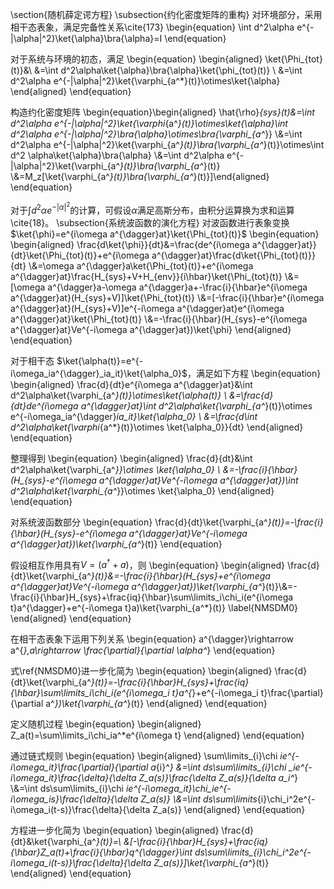 \section{随机薛定谔方程}
\subsection{约化密度矩阵的重构}
对环境部分，采用相干态表象，满足完备性关系\cite{173}
\begin{equation}
    \int d^2\alpha e^{-|\alpha|^2}\ket{\alpha}\bra{\alpha}=I
\end{equation}

对于系统与环境的初态，满足
\begin{equation}
    \begin{aligned}
        \ket{\Phi_{tot}(t)}&\\
        &=\int d^2\alpha\ket{\alpha}\bra{\alpha}\ket{\phi_{tot}(t)}
        \\
        &=\int d^2\alpha e^{-|\alpha|^2}\ket{\varphi_{a^*}(t)}\otimes\ket{\alpha}
    \end{aligned}
\end{equation}

构造约化密度矩阵
\begin{equation}\begin{aligned}
    \hat{\rho}_{sys}(t)&=\int d^2\alpha e^{-|\alpha|^2}\ket{\varphi_{a^*}(t)}\otimes\ket{\alpha}\int d^2\alpha e^{-|\alpha|^2}\bra{\alpha}\otimes\bra{\varphi_{a^*}}
    \\&=\int d^2\alpha e^{-|\alpha|^2}\ket{\varphi_{a^*}(t)}\bra{\varphi_{a^*}(t)}\otimes\int d^2 \alpha\ket{\alpha}\bra{\alpha}
    \\&=\int d^2\alpha e^{-|\alpha|^2}\ket{\varphi_{a^*}(t)}\bra{\varphi_{a^*}(t)}
    \\&=M_z[\ket{\varphi_{a^*}(t)}\bra{\varphi_{a^*}(t)}]\end{aligned}
\end{equation}

对于$\int d^2\alpha e^{-|\alpha|^2}$的计算，可假设$\alpha$满足高斯分布，由积分运算换为求和运算\cite{18}。
\subsection{系统波函数的演化方程}
对波函数进行表象变换$\ket{\phi}=e^{i\omega a^{\dagger}at}\ket{\Phi_{tot}(t)}$
\begin{equation}
\begin{aligned}
    \frac{d\ket{\phi}}{dt}&=\frac{de^{i\omega a^{\dagger}at}}{dt}\ket{\Phi_{tot}(t)}+e^{i\omega a^{\dagger}at}\frac{d\ket{\Phi_{tot}(t)}}{dt}
    \\&=\omega a^{\dagger}a\ket{\Phi_{tot}(t)}+e^{i\omega a^{\dagger}at}\frac{H_{sys}+V+H_{env}}{i\hbar}\ket{\Phi_{tot}(t)}
    \\&=[\omega a^{\dagger}a-\omega a^{\dagger}a+-\frac{i}{\hbar}e^{i\omega a^{\dagger}at}(H_{sys}+V)]\ket{\Phi_{tot}(t)}
    \\&=[-\frac{i}{\hbar}e^{i\omega a^{\dagger}at}(H_{sys}+V)]e^{-i\omega a^{\dagger}at}e^{i\omega a^{\dagger}at}\ket{\Phi_{tot}(t)}
    \\&=-\frac{i}{\hbar}(H_{sys}-e^{i\omega a^{\dagger}at}Ve^{-i\omega a^{\dagger}at})\ket{\phi}
\end{aligned}
\end{equation}

对于相干态 $\ket{\alpha(t)}=e^{-i\omega_ia^{\dagger}_ia_it}\ket{\alpha_0}$，满足如下方程
\begin{equation}
\begin{aligned}
    \frac{d}{dt}e^{i\omega a^{\dagger}at}&\int d^2\alpha\ket{\varphi_{a^*}(t)}\otimes\ket{\alpha(t)}
    \\
    &=\frac{d}{dt}de^{i\omega a^{\dagger}at}\int d^2\alpha\ket{\varphi_{a^*}(t)}\otimes e^{-i\omega_ia^{\dagger}_ia_it}\ket{\alpha_0}
    \\
    &=\frac{d\int d^2\alpha\ket{\varphi_{a^*}(t)}\otimes \ket{\alpha_0}}{dt}
\end{aligned}
\end{equation}

整理得到
\begin{equation}
    \begin{aligned}
        \frac{d}{dt}&\int d^2\alpha\ket{\varphi_{a^*}}\otimes \ket{\alpha_0}
        \\
        &=-\frac{i}{\hbar}(H_{sys}-e^{i\omega a^{\dagger}at}Ve^{-i\omega a^{\dagger}at})\int d^2\alpha\ket{\varphi_{a^*}}\otimes \ket{\alpha_0}
    \end{aligned}
\end{equation}

对系统波函数部分
\begin{equation}
    \frac{d}{dt}\ket{\varphi_{a^*}(t)}=-\frac{i}{\hbar}(H_{sys}-e^{i\omega a^{\dagger}at}Ve^{-i\omega a^{\dagger}at})\ket{\varphi_{a^*}(t)}
\end{equation}

假设相互作用具有$V=(a^\dagger+a)$，则
\begin{equation}
    \begin{aligned}
        \frac{d}{dt}\ket{\varphi_{a^*}(t)}&=-\frac{i}{\hbar}(H_{sys}+e^{i\omega a^{\dagger}at}Ve^{-i\omega a^{\dagger}at})\ket{\varphi_{a^*}(t)}\\&=-\frac{i}{\hbar}H_{sys}+\frac{iq}{\hbar}\sum\limits_i\chi_i(e^{i\omega t}a^{\dagger}+e^{-i\omega t}a)\ket{\varphi_{a^*}(t)}
\label{NMSDM0}
    \end{aligned}
\end{equation}

在相干态表象下运用下列关系
\begin{equation}
    a^{\dagger}\rightarrow a^{*},a\rightarrow \frac{\partial}{\partial \alpha^*}
\end{equation}

式\ref{NMSDM0}进一步化简为
\begin{equation}
    \begin{aligned}
        \frac{d}{dt}\ket{\varphi_{a^*}(t)}=-\frac{i}{\hbar}H_{sys}+\frac{iq}{\hbar}\sum\limits_i\chi_i(e^{i\omega_i t}a^{*}+e^{-i\omega_i t}\frac{\partial}{\partial a^*})\ket{\varphi_{a^*}(t)}
    \end{aligned}
\end{equation}

定义随机过程
\begin{equation}
    \begin{aligned}
        Z_a(t)=\sum\limits_i\chi_ia^*e^{i\omega t}
    \end{aligned}
\end{equation}

通过链式规则
\begin{equation}
    \begin{aligned}
        \sum\limits_{i}\chi _ie^{-i\omega_it}\frac{\partial}{\partial a_{i}^*} &=\int ds\sum\limits_{i}\chi _ie^{-i\omega_it}\frac{\delta}{\delta Z_a(s)}\frac{\delta Z_a(s)}{\delta a_i^*}
        \\&=\int ds\sum\limits_{i}\chi _ie^{-i\omega_it}\chi_ie^{-i\omega_is}\frac{\delta}{\delta Z_a(s)}
        \\&=\int ds\sum\limits_{i}\chi_i^2e^{-i\omega_i(t-s)}\frac{\delta}{\delta Z_a(s)}
    \end{aligned}
\end{equation}

方程进一步化简为
\begin{equation}
    \begin{aligned}
        \frac{d}{dt}&\ket{\varphi_{a^*}(t)}=\\
        &[-\frac{i}{\hbar}H_{sys}+\frac{iq}{\hbar}Z_a(t)+\frac{i}{\hbar}q^{\dagger}\int ds\sum\limits_{i}\chi_i^2e^{-i\omega_i(t-s)}\frac{\delta}{\delta Z_a(s)}]\ket{\varphi_{a^*}(t)}
    \end{aligned}
\end{equation}

